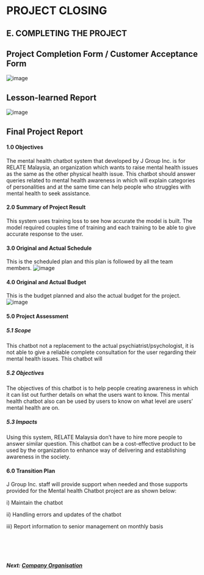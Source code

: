 # PROJECT CLOSING

## E. COMPLETING THE PROJECT

## Project Completion Form / Customer Acceptance Form

![image](https://user-images.githubusercontent.com/96002588/211647612-2490c7d7-b364-431f-a238-7e83bcc1cc78.png)

## Lesson-learned Report

![image](https://user-images.githubusercontent.com/96002588/211647679-33aebf6e-1172-461e-8898-dfa2ab2326d2.png)

## Final Project Report

#### 1.0	Objectives
The mental health chatbot system that developed by J Group Inc. is for RELATE Malaysia, an organization which wants to raise mental health issues as the same as the other physical health issue. This chatbot should answer queries related to mental health awareness in which will explain categories of personalities and at the same time can help people who struggles with mental health to seek assistance. 

#### 2.0	Summary of Project Result
This system uses training loss to see how accurate the model is built. The model required couples time of training and each training to be able to give accurate response to the user. 

#### 3.0	Original and Actual Schedule
This is the scheduled plan and this plan is followed by all the team members. 
![image](https://user-images.githubusercontent.com/96002588/211647840-a5490ba0-e262-4a59-8716-68c16f1ec6c4.png)

#### 4.0	Original and Actual Budget
This is the budget planned and also the actual budget for the project.
![image](https://user-images.githubusercontent.com/96002588/211647954-4c8fa7d4-72b6-42f2-a569-564d892c35d8.png)

#### 5.0	Project Assessment 

##### 5.1	Scope 
This chatbot not a replacement to the actual psychiatrist/psychologist, it is not able to give a reliable complete consultation for the user regarding their mental health issues. 
This chatbot will 

##### 5.2	Objectives
The objectives of this chatbot is to help people creating awareness in which it can list out further details on what the users want to know. This mental health chatbot also can be used by users to know on what level are users’ mental health are on.

##### 5.3	Impacts 
Using this system, RELATE Malaysia don’t have to hire more people to answer similar question. This chatbot can be a cost-effective product to be used by the organization to enhance way of delivering and establishing awareness in the society.

#### 6.0	Transition Plan
J Group Inc. staff will provide support when needed and those supports provided for the Mental health Chatbot project are as shown below:

i) Maintain the chatbot

ii) Handling errors and updates of the chatbot

iii) Report information to senior management on monthly basis


<br><br><br>
##### Next: [Company Organisation](F-COMPANY_ORGANISATION.md)
